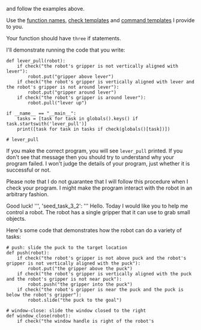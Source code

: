 

and follow the examples above.

Use the [function names](function_names.txt), [check templates](check_templates.txt) and [command templates](command_templates.txt) I provide to you.

Your function should have `three` if statements.

I'll demonstrate running the code that you write:
```
def lever_pull(robot):
    if check("the robot's gripper is not vertically aligned with lever"):
        robot.put("gripper above lever")
    if check("the robot's gripper is vertically aligned with lever and the robot's gripper is not around lever"):
        robot.put("gripper around lever")
    if check("the robot's gripper is around lever"):
        robot.pull("lever up")

if __name__ == "__main__":
    tasks = [task for task in globals().keys() if task.startswith('lever_pull')]
    print([task for task in tasks if check(globals()[task])])

# lever_pull
```

If you make the correct program, you will see `lever_pull` printed. If you don't see that message then you should try to understand why your program failed. I won't judge the details of your program, just whether it is successful or not.

Please note that I do not guarantee that I will follow this procedure when I check your program. I might make the program interact with the robot in an arbitrary fashion.

Good luck!
''',
'seed_task_3_2': '''
Hello. Today I would like you to help me control a robot. The robot has a single gripper that it can use to grab small objects.

Here's some code that demonstrates how the robot can do a variety of tasks:

```
# push: slide the puck to the target location
def push(robot):
    if check("the robot's gripper is not above puck and the robot's gripper is not vertically aligned with the puck"):
        robot.put("the gripper above the puck")
    if check("the robot's gripper is vertically aligned with the puck and the robot's gripper is not near puck"):
        robot.push("the gripper into the puck")
    if check("the robot's gripper is near the puck and the puck is below the robot's gripper"):
        robot.slide("the puck to the goal")

# window-close: slide the window closed to the right
def window_close(robot):
    if check("the window handle is right of the robot's